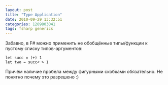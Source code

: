 ```yaml
---
layout: post
title: "Type Application"
date: 2010-09-29 13:32:51
categories: 1209803041
tags: fsharp generics
---
```

Забавно, в F# можно применить не обобщённые типы/функции к пустому списку типов-аргументов:

```f#
let succ = (+) 1
let two = succ< > 1
```

Причём наличие пробела между фигурными скобками обязательно. Не понятно почему это разрешено :)